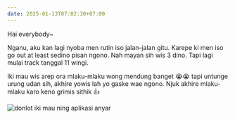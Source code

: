 ```yaml
---
date: 2025-01-13T07:02:30+07:00
---
```

Hai everybody~

Nganu, aku kan lagi nyoba men rutin iso jalan-jalan gitu. Karepe ki men iso go out at least sedino pisan ngono. Nah mayan sih wis 3 dino. Tapi lagi mulai track tanggal 11 wingi. 

Iki mau wis arep ora mlaku-mlaku wong mendung banget 😭😭 tapi untunge urung udan sih, akhire yowis lah yo gaske wae ngono. Njuk akhire mlaku-mlaku karo keno grimis sithik 👍

![donlot iki mau ning aplikasi anyar](MapMyWalk1736726511708.png)